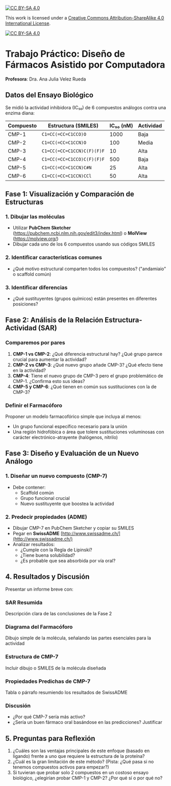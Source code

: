 
[![CC BY-SA 4.0][cc-by-sa-shield]][cc-by-sa]

This work is licensed under a
[Creative Commons Attribution-ShareAlike 4.0 International License][cc-by-sa].

[![CC BY-SA 4.0][cc-by-sa-image]][cc-by-sa]

[cc-by-sa]: http://creativecommons.org/licenses/by-sa/4.0/
[cc-by-sa-image]: https://licensebuttons.net/l/by-sa/4.0/88x31.png
[cc-by-sa-shield]: https://img.shields.io/badge/License-CC%20BY--SA%204.0-lightgrey.svg


# Trabajo Práctico: Diseño de Fármacos Asistido por Computadora

**Profesora**: Dra. Ana Julia Velez Rueda

## Datos del Ensayo Biológico
Se midió la actividad inhibidora (IC₅₀) de 6 compuestos análogos contra una enzima diana:

| Compuesto | Estructura (SMILES) | IC₅₀ (nM) | Actividad |
|-----------|---------------------|-----------|-----------|
| CMP-1 | `C1=CC(=CC=C1CCO)O` | 1000 | Baja |
| CMP-2 | `C1=CC(=CC=C1CCN)O` | 100 | Media |
| CMP-3 | `C1=CC(=CC=C1CCN)C(F)(F)F` | 10 | Alta |
| CMP-4 | `C1=CC(=CC=C1CCO)C(F)(F)F` | 500 | Baja |
| CMP-5 | `C1=CC(=CC=C1CCN)C#N` | 25 | Alta |
| CMP-6 | `C1=CC(=CC=C1CCN)CCl` | 50 | Alta |

## Fase 1: Visualización y Comparación de Estructuras

### 1. Dibujar las moléculas
- Utilizar **PubChem Sketcher** (https://pubchem.ncbi.nlm.nih.gov/edit3/index.html) o **MolView** (https://molview.org/)
- Dibujar cada uno de los 6 compuestos usando sus códigos SMILES

### 2. Identificar características comunes
- ¿Qué motivo estructural comparten todos los compuestos? ("andamiaio" o scaffold común)

### 3. Identificar diferencias
- ¿Qué sustituyentes (grupos químicos) están presentes en diferentes posiciones?

## Fase 2: Análisis de la Relación Estructura-Actividad (SAR)

### Comparemos por pares
1. **CMP-1 vs CMP-2**: ¿Qué diferencia estructural hay? ¿Qué grupo parece crucial para aumentar la actividad?
2. **CMP-2 vs CMP-3**: ¿Qué nuevo grupo añade CMP-3? ¿Qué efecto tiene en la actividad?
3. **CMP-4**: Tiene el nuevo grupo de CMP-3 pero el grupo problemático de CMP-1. ¿Confirma esto sus ideas?
4. **CMP-5 y CMP-6**: ¿Qué tienen en común sus sustituciones con la de CMP-3?

### Definir el Farmacóforo
Proponer un modelo farmacofórico simple que incluya al menos:
- Un grupo funcional específico necesario para la unión
- Una región hidrofóbica o área que tolere sustituciones voluminosas con carácter electrónico-atrayente (halógenos, nitrilo)

## Fase 3: Diseño y Evaluación de un Nuevo Análogo

### 1. Diseñar un nuevo compuesto (CMP-7)
- Debe contener:
  - Scaffold común
  - Grupo funcional crucial
  - Nuevo sustituyente que boostea la actividad

### 2. Predecir propiedades (ADME)
- Dibujar CMP-7 en PubChem Sketcher y copiar su SMILES
- Pegar en **SwissADME** [http://www.swissadme.ch/](http://www.swissadme.ch/)
- Analizar resultados:
  - ¿Cumple con la Regla de Lipinski?
  - ¿Tiene buena solubilidad?
  - ¿Es probable que sea absorbida por vía oral?

## 4. Resultados y Discusión

Presentar un informe breve con:

### SAR Resumida
Descripción clara de las conclusiones de la Fase 2

### Diagrama del Farmacóforo
Dibujo simple de la molécula, señalando las partes esenciales para la actividad

### Estructura de CMP-7
Incluir dibujo o SMILES de la molécula diseñada

### Propiedades Predichas de CMP-7
Tabla o párrafo resumiendo los resultados de SwissADME

### Discusión
- ¿Por qué CMP-7 sería más activo?
- ¿Sería un buen fármaco oral basándose en las predicciones? Justificar

## 5. Preguntas para Reflexión

1. ¿Cuáles son las ventajas principales de este enfoque (basado en ligando) frente a uno que requiere la estructura de la proteína?
2. ¿Cuál es la gran limitación de este método? (Pista: ¿Qué pasa si no tenemos compuestos activos para empezar?)
3. Si tuvieran que probar solo 2 compuestos en un costoso ensayo biológico, ¿elegirían probar CMP-1 y CMP-2? ¿Por qué sí o por qué no?